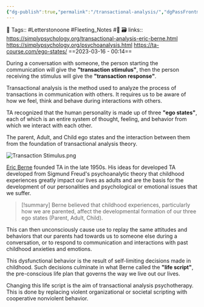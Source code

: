 ```yaml
---
{"dg-publish":true,"permalink":"/transactional-analysis/","dgPassFrontmatter":true,"noteIcon":"1","created":"2023-11-14T21:08:43.689+05:30","updated":"2023-12-17T09:57:12.864+05:30"}
---
```


🧶 Tags:: #Letterstonoone #Fleeting_Notes #🌱 
🗃 links:: https://simplypsychology.org/transactional-analysis-eric-berne.html
https://simplypsychology.org/psychoanalysis.html
https://ta-course.com/ego-states/
==2023-03-16 - 00:14==

During a conversation with someone, the person starting the communication will give the __"transaction stimulus"__, then the person receiving the stimulus will give the __"transaction response"__.

Transactional analysis is the method used to analyze the process of transactions in communication with others. It requires us to be aware of how we feel, think and behave during interactions with others.

TA recognized that the human personality is made up of three __"ego states"__, each of which is an entire system of thought, feeling, and behavior from which we interact with each other.

The parent, Adult, and Child ego states and the interaction between them from the foundation of transactional analysis theory.

![Transaction Stimulus.png](/img/user/Excalidraw/Transaction%20Stimulus.png)

[Eric Berne](https://en.wikipedia.org/wiki/Eric_Berne) founded TA in the late 1950s. His ideas for developed TA developed from Sigmund Freud's psychoanalytic theory that childhood experiences greatly impact our lives as adults and are the basis for the development of our personalities and psychological or emotional issues that we suffer.

> [!summary] Berne believed that childhood experiences, particularly how we are parented, affect the developmental formation of our three ego states (Parent, Adult, Child).

This can then unconsciously cause use to replay the same attitudes and behaviors that our parents had towards us to someone else during a conversation, or to respond to communication and interactions with past childhood anxieties and emotions.

This dysfunctional behavior is the result of self-limiting decisions made in childhood. Such decisions culminate in what Berne called the __"life script"__, the pre-conscious life plan that governs the way we live out our lives.

Changing this life script is the aim of transactional analysis psychotherapy. This is done by replacing violent organizational or societal scripting with cooperative nonviolent behavior.